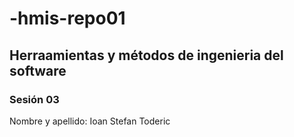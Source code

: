 # -hmis-repo01
## Herraamientas y métodos de ingenieria del software ##
### Sesión 03 ###
Nombre y apellido: 
Ioan Stefan Toderic 
